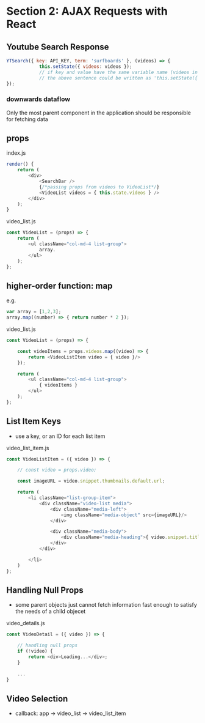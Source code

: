 # Section 2: AJAX Requests with React

## Youtube Search Response

```JavaScript
YTSearch({ key: API_KEY, term: 'surfboards' }, (videos) => {
            this.setState({ videos: videos });
            // if key and value have the same variable name (videos in this case)
            // the above sentence could be written as 'this.setState({ videos });'
});
```

### downwards dataflow
Only the most parent component in the application should be responsible for fetching data

## props

index.js

```JavaScript
render() {
    return (
        <div>
            <SearchBar />
            {/*passing props from videos to VideoList*/}
            <VideoList videos = { this.state.videos } />
        </div>
    );
}
```

video_list.js

```JavaScript
const VideoList = (props) => {
    return (
        <ul className="col-md-4 list-group">
            array.
        </ul>
    );
};
```

## higher-order function: map

e.g.

```JavaScript
var array = [1,2,3];
array.map((number) => { return number * 2 });
```

video_list.js

```JavaScript
const VideoList = (props) => {

    const videoItems = props.videos.map((video) => {
        return <VideoListItem video = { video }/>
    });

    return (
        <ul className="col-md-4 list-group">
            { videoItems }
        </ul>
    );
};
```

## List Item Keys
* use a key, or an ID for each list item

video_list_item.js

```JavaScript
const VideoListItem = ({ video }) => {

    // const video = props.video;

    const imageURL = video.snippet.thumbnails.default.url;

    return (
        <li className="list-group-item">
            <div className="video-list media">
                <div className="media-left">
                    <img className="media-object" src={imageURL}/>
                </div>

                <div className="media-body">
                    <div className="media-heading">{ video.snippet.title }</div>
                </div>
            </div>

        </li>
    )
};
```

## Handling Null Props
* some parent objects just cannot fetch information fast enough to satisfy the needs of a child objecet

video_details.js

```JavaScript
const VideoDetail = ({ video }) => {

    // handling null props
    if (!video) {
        return <div>Loading...</div>;
    }
    
    ...
}
```

## Video Selection
* callback: app -> video_list -> video_list_item


